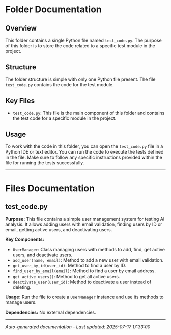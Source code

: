 # Folder Documentation

## Overview
This folder contains a single Python file named `test_code.py`. The purpose of this folder is to store the code related to a specific test module in the project.

## Structure
The folder structure is simple with only one Python file present. The file `test_code.py` contains the code for the test module.

## Key Files
- `test_code.py`: This file is the main component of this folder and contains the test code for a specific module in the project.

## Usage
To work with the code in this folder, you can open the `test_code.py` file in a Python IDE or text editor. You can run the code to execute the tests defined in the file. Make sure to follow any specific instructions provided within the file for running the tests successfully.

---

# Files Documentation

## test_code.py

**Purpose:** This file contains a simple user management system for testing AI analysis. It allows adding users with email validation, finding users by ID or email, getting active users, and deactivating users.

**Key Components:**
- `UserManager`: Class managing users with methods to add, find, get active users, and deactivate users.
- `add_user(name, email)`: Method to add a new user with email validation.
- `get_user_by_id(user_id)`: Method to find a user by ID.
- `find_user_by_email(email)`: Method to find a user by email address.
- `get_active_users()`: Method to get all active users.
- `deactivate_user(user_id)`: Method to deactivate a user instead of deleting.

**Usage:** Run the file to create a `UserManager` instance and use its methods to manage users.

**Dependencies:** No external dependencies.

---
*Auto-generated documentation - Last updated: 2025-07-17 17:33:00*
